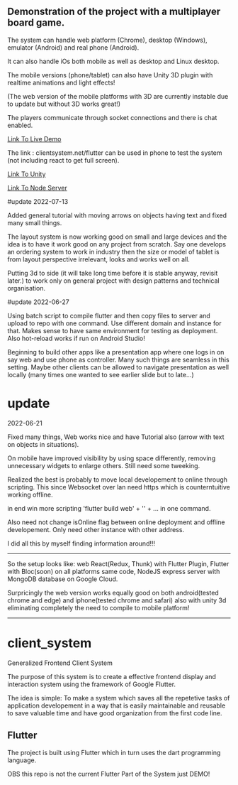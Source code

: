 
## Demonstration of the project with a multiplayer board game.

The system can handle web platform (Chrome), desktop (Windows), emulator (Android) and real phone (Android).

It can also handle iOs both mobile as well as desktop and Linux desktop.

The mobile versions (phone/tablet) can also have Unity 3D plugin with realtime animations and light effects!

(The web version of the mobile platforms with 3D are currently instable due to update but without 3D works great!)

The players communicate through socket connections and there is chat enabled.

<!-- ![Alt Text](DemoMultiplayer.jpg?raw=true "Demo Multiplayer") -->
<!-- ![Alt Text](/jesseburstrom/client_system/blob/master/DemoMultiplayer.jpg?raw=true "Demo Multiplayer") -->
[Link To Live Demo](https://clientsystem.net/flutter-app)

The link : clientsystem.net/flutter can be used in phone to test the system (not including react to get full screen).

[Link To Unity](https://github.com/jesseburstrom/unityplugin/)

[Link To Node Server](https://github.com/jesseburstrom/react-demo/)

#update 2022-07-13

Added general tutorial with moving arrows on objects having text and fixed many small things.

The layout system is now working good on small and large devices and the idea is to have it work good on any project from scratch.
Say one develops an ordering system to work in industry then the size or model of tablet is from layout perspective irrelevant, looks and works well on all.

Putting 3d to side (it will take long time before it is stable anyway, revisit later.) to work only on general project with design patterns and technical organisation.

#update 2022-06-27

Using batch script to compile flutter and then copy files to server and upload to repo with one command. Use different domain and instance for that. Makes sense to have same environment for testing as deployment. Also hot-reload works if run on Android Studio!

Beginning to build other apps like a presentation app where one logs in on say web and use phone as controller. Many such things are seamless in this setting.
Maybe other clients can be allowed to navigate presentation as well locally (many times one wanted to see earlier slide but to late...)

# update
2022-06-21

Fixed many things, Web works nice and have Tutorial also (arrow with text on objects in situations).

On mobile have improved visibility by using space differently, removing unnecessary widgets to enlarge others. Still need some tweeking.

Realized the best is probably to move local developement to online through scripting. This since Websocket over lan need https which is counterntuitive working 
offline.

in end win more scripting 'flutter build web' + '' + ... in one command.

Also need not change isOnline flag between online deployment and offline developement. Only need other instance with other address.

I did all this by myself finding information around!!!

-----------------------------------------------------------------------------------------------------------------------------------

So the setup looks like: web React(Redux, Thunk) with Flutter Plugin, Flutter with Bloc(soon) on all platforms same code, NodeJS express server with MongoDB database on Google Cloud.

Surpricingly the web version works equally good on both android(tested chrome and edge) and iphone(tested chrome and safari) also with unity 3d eliminating completely the need to compile to mobile platform!

----------------------------------------------------

# client_system

Generalized Frontend Client System

The purpose of this system is to create a effective frontend display and interaction system
using the framework of Google Flutter. 

The idea is simple: To make a system which saves all the repetetive tasks of application developement 
in a way that is easily maintainable and reusable to save valuable time and have good organization from the first code line.


## Flutter

The project is built using Flutter which in turn uses the dart programming language.

OBS this repo is not the current Flutter Part of the System just DEMO!


